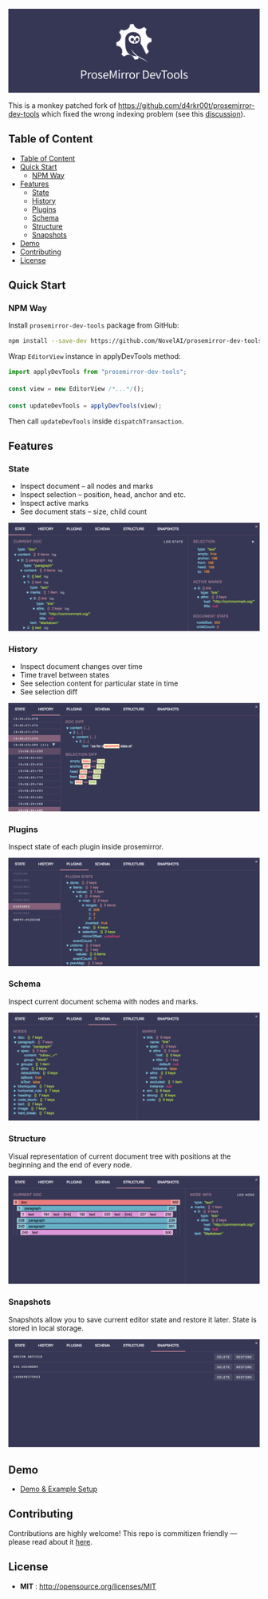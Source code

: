 ![prosemirror-dev-tools](/docs/assets/logo.png)

This is a monkey patched fork of <https://github.com/d4rkr00t/prosemirror-dev-tools> which fixed the wrong indexing problem (see this [discussion](https://discuss.prosemirror.net/t/is-there-a-good-way-to-understand-the-pos-that-is-used-all-over/3458/6)).

## Table of Content

- [Table of Content](#table-of-content)
- [Quick Start](#quick-start)
  - [NPM Way](#npm-way)
- [Features](#features)
  - [State](#state)
  - [History](#history)
  - [Plugins](#plugins)
  - [Schema](#schema)
  - [Structure](#structure)
  - [Snapshots](#snapshots)
- [Demo](#demo)
- [Contributing](#contributing)
- [License](#license)

## Quick Start

### NPM Way

Install `prosemirror-dev-tools` package from GitHub:

```sh
npm install --save-dev https://github.com/NovelAI/prosemirror-dev-tools
```

Wrap `EditorView` instance in applyDevTools method:

```js
import applyDevTools from "prosemirror-dev-tools";

const view = new EditorView /*...*/();

const updateDevTools = applyDevTools(view);

```

Then call `updateDevTools` inside `dispatchTransaction`.

## Features

### State

- Inspect document – all nodes and marks
- Inspect selection – position, head, anchor and etc.
- Inspect active marks
- See document stats – size, child count

![prosemirror-dev-tools state tab](/docs/assets/state-tab.png)

### History

- Inspect document changes over time
- Time travel between states
- See selection content for particular state in time
- See selection diff

![prosemirror-dev-tools history tab](/docs/assets/history-tab.png)

### Plugins

Inspect state of each plugin inside prosemirror.

![prosemirror-dev-tools plugins tab](/docs/assets/plugins-tab.png)

### Schema

Inspect current document schema with nodes and marks.

![prosemirror-dev-tools schema tab](/docs/assets/schema-tab.png)

### Structure

Visual representation of current document tree with positions at the beginning
and the end of every node.

![prosemirror-dev-tools structure tab](/docs/assets/structure-tab.png)

### Snapshots

Snapshots allow you to save current editor state and restore it later. State is
stored in local storage.

![prosemirror-dev-tools snapshots tab](/docs/assets/snapshots-tab.png)

## Demo

- [Demo & Example Setup](https://codesandbox.io/s/l9n6667ooz)

## Contributing

Contributions are highly welcome! This repo is commitizen friendly — please read
about it [here](http://commitizen.github.io/cz-cli/).

## License

- **MIT** : <http://opensource.org/licenses/MIT>
